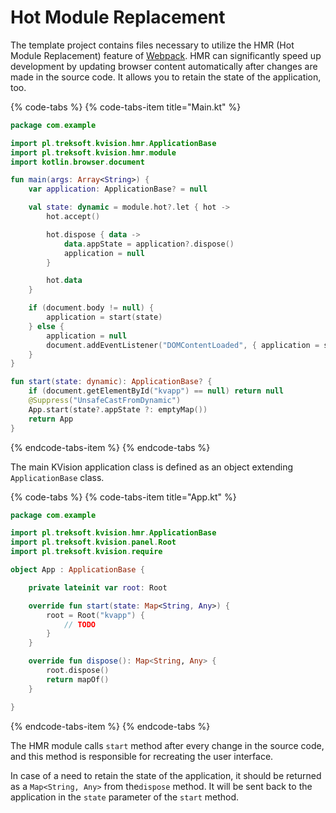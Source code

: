 # Hot Module Replacement

The template project contains files necessary to utilize the HMR \(Hot Module Replacement\) feature of [Webpack](https://webpack.js.org/concepts/hot-module-replacement/). HMR can significantly speed up development by updating browser content automatically after changes are made in the source code. It allows you to retain the state of the application, too.

{% code-tabs %}
{% code-tabs-item title="Main.kt" %}
```kotlin
package com.example

import pl.treksoft.kvision.hmr.ApplicationBase
import pl.treksoft.kvision.hmr.module
import kotlin.browser.document

fun main(args: Array<String>) {
    var application: ApplicationBase? = null

    val state: dynamic = module.hot?.let { hot ->
        hot.accept()

        hot.dispose { data ->
            data.appState = application?.dispose()
            application = null
        }

        hot.data
    }

    if (document.body != null) {
        application = start(state)
    } else {
        application = null
        document.addEventListener("DOMContentLoaded", { application = start(state) })
    }
}

fun start(state: dynamic): ApplicationBase? {
    if (document.getElementById("kvapp") == null) return null
    @Suppress("UnsafeCastFromDynamic")
    App.start(state?.appState ?: emptyMap())
    return App
}
```
{% endcode-tabs-item %}
{% endcode-tabs %}

The main KVision application class is defined as an object extending `ApplicationBase` class.

{% code-tabs %}
{% code-tabs-item title="App.kt" %}
```kotlin
package com.example

import pl.treksoft.kvision.hmr.ApplicationBase
import pl.treksoft.kvision.panel.Root
import pl.treksoft.kvision.require

object App : ApplicationBase {

    private lateinit var root: Root

    override fun start(state: Map<String, Any>) {
        root = Root("kvapp") {
            // TODO
        }
    }

    override fun dispose(): Map<String, Any> {
        root.dispose()
        return mapOf()
    }

}
```
{% endcode-tabs-item %}
{% endcode-tabs %}

The HMR module calls `start` method after every change in the source code, and this method is responsible for recreating the user interface.

In case of a need to retain the state of the application, it should be returned as a `Map<String, Any>` from the`dispose` method. It will be sent back to the application in the `state` parameter of the `start` method.

